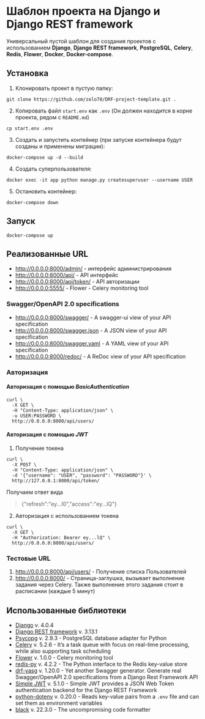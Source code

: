 # Шаблон проекта на Django и Django REST framework

Универсальный пустой шаблон для создания проектов с использованием **Django**, **Django REST framework**, **PostgreSQL**, **Celery**, **Redis**, **Flower**, **Docker**, **Docker-compose**.

## Установка 

1. Клонировать проект в пустую папку:
```shell
git clone https://github.com/zelo78/DRF-project-template.git .
```
2. Копировать файл `start.env` как `.env` (Он должен находится в корне проекта, рядом с `README.md`)
```shell
cp start.env .env
```
3. Создать и запустить контейнер (при запуске контейнера будут созданы и применены миграции):
```shell
docker-compose up -d --build
``` 
4. Создать суперпользователя:
```shell
docker exec -it app python manage.py createsuperuser --username USER
```
5. Остановить контейнер:
```shell
docker-compose down
``` 

## Запуск
```shell
docker-compose up
``` 

## Реализованные URL

- <http://0.0.0.0:8000/admin/> - интерфейс администрирования
- <http://0.0.0.0:8000/api/> - API интерфейс
- <http://0.0.0.0:8000/api/token/> - API авторизации
- <http://0.0.0.0:5555/> - Flower - Celery monitoring tool

### Swagger/OpenAPI 2.0 specifications

- <http://0.0.0.0:8000/swagger/> - A swagger-ui view of your API specification 
- <http://0.0.0.0:8000/swagger.json> - A JSON view of your API specification 
- <http://0.0.0.0:8000/swagger.yaml> - A YAML view of your API specification
- <http://0.0.0.0:8000/redoc/> - A ReDoc view of your API specification 

### Авторизация

#### Авторизация с помощью *BasicAuthentication*

```shell
curl \
  -X GET \
  -H "Content-Type: application/json" \
  -u USER:PASSWORD \
  http://0.0.0.0:8000/api/users/
```

#### Авторизация с помощью *JWT*

1. Получение токена
```shell
curl \
  -X POST \
  -H "Content-Type: application/json" \
  -d '{"username": "USER", "password": "PASSWORD"}' \
  http://127.0.0.1:8000/api/token/
```

Получаем ответ вида
> {"refresh":"ey...I0","access":"ey...lQ"}

2. Авторизация с использованием токена
```shell
curl \
  -X GET \
  -H "Authorization: Bearer ey...lQ" \
  http://0.0.0.0:8000/api/users/
```

### Тестовые URL
1. <http://0.0.0.0:8000/api/users/> - Получение списка Пользователей
2. <http://0.0.0.0:8000/> - Страница-заглушка, вызывает выполнение задания через Celery. Также выполнение этого задания стоит в расписании (каждые 5 минут) 

## Использованные библиотеки

- [Django](https://www.djangoproject.com/) v. 4.0.4
- [Django REST framework](https://www.django-rest-framework.org/) v. 3.13.1
- [Psycopg](https://www.psycopg.org/docs/) v. 2.9.3 - PostgreSQL database adapter for Python
- [Celery](https://docs.celeryq.dev/en/stable/index.html) v. 5.2.6 - It’s a task queue with focus on real-time processing, while also supporting task scheduling
- [Flower](https://flower.readthedocs.io/en/latest/index.html) v. 1.0.0 - Celery monitoring tool
- [redis-py](https://pypi.org/project/redis/) v. 4.2.2 - The Python interface to the Redis key-value store
- [drf-yasg](https://drf-yasg.readthedocs.io/en/stable/) v. 1.20.0 - Yet another Swagger generator. Generate real Swagger/OpenAPI 2.0 specifications from a Django Rest Framework API
- [Simple JWT](https://django-rest-framework-simplejwt.readthedocs.io/en/latest/) v. 5.1.0 - Simple JWT provides a JSON Web Token authentication backend for the Django REST Framework
- [python-dotenv](https://pypi.org/project/python-dotenv/) v. 0.20.0 - Reads key-value pairs from a `.env` file and can set them as environment variables
- [black](https://black.readthedocs.io/en/stable/) v. 22.3.0 - The uncompromising code formatter
 